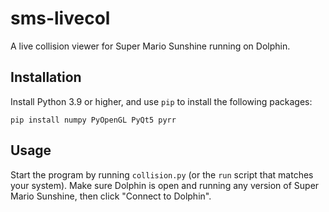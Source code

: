 # sms-livecol
A live collision viewer for Super Mario Sunshine running on Dolphin.

## Installation
Install Python 3.9 or higher, and use `pip` to install the following packages:
```
pip install numpy PyOpenGL PyQt5 pyrr
```

## Usage
Start the program by running `collision.py` (or the `run` script that matches your system). Make sure Dolphin is open and running any version of Super Mario Sunshine, then click "Connect to Dolphin".